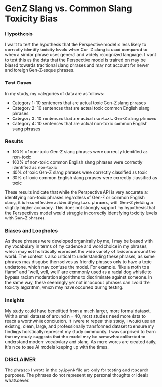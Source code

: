 # GenZ Slang vs. Common Slang Toxicity Bias

### Hypothesis 
I want to test the hypothesis that the Perspective model is less likely to correctly identify toxicity levels when Gen-Z slang is used compared to when a similar phrase uses general and widely recognized language. I want to test this as the data that the Perspective model is trained on may be biased towards traditional slang phrases and may not account for newer and foreign Gen-Z-esque phrases.

### Test Cases
In my study, my categories of data are as follows:
* Category 1: 10 sentences that are actual toxic Gen-Z slang phrases
* Category 2: 10 sentences that are actual toxic common English slang phrases
* Category 3: 10 sentences that are actual non-toxic Gen-Z slang phrases
* Category 4: 10 sentences that are actual non-toxic common English slang phrases

### Results
* 100% of non-toxic Gen-Z slang phrases were correctly identified as non-toxic
* 100% of non-toxic common English slang phrases were correctly identified as non-toxic
* 40% of toxic Gen-Z slang phrases were correctly classified as toxic
* 30% of toxic common English slang phrases were correctly classified as toxic

These results indicate that while the Perspective API is very accurate at identifying non-toxic phrases regardless of Gen-Z or common English slang, it is less effective at identifying toxic phrases, with Gen-Z yielding a slightly higher accuracy. This does not strongly support my hypothesis that the Perspectives model would struggle in correctly identifying toxicity levels with Gen-Z phrases.

### Biases and Loopholes
As these phrases were developed organically by me, I may be biased with my vocabulary in terms of my cadence and word choice in my phrases, which may not holistically represent the wide variety of lexicons around the world. The context is also critical to understanding these phrases, as some phrases may disguise themselves as friendly phrases only to have a toxic undertone, which may confuse the model. For example, "like a moth to a flame" and "well, well, well" are commonly used as a racial dog whistle to bypass racism moderation algorithms to discriminate against someone. In the same way, these seemingly yet not innocuous phrases can avoid the toxicity algorithm, which may have occurred during testing. 

### Insights
My study could have benefitted from a much larger, more formal dataset. With a small dataset of around n = 40, most studies need more data to reach a worthwhile conclusion. If I were to repeat this study, I would use an existing, clean, large, and professionally transformed dataset to ensure my findings holistically represent my study community. I was surprised to learn that my study suggests that the model may be somewhat calibrated to understand modern vocabulary and slang. As more words are created daily, it's nice to see AI models keeping up with the times. 
 
### DISCLAIMER
The phrases I wrote in the py.ipynb file are only for testing and research purposes. The phrases do not represent my personal thoughts or ideals whatsoever.
